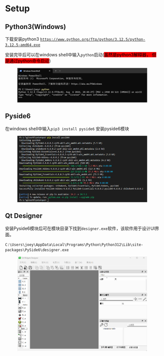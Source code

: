 # Setup

## Python3(Windows)

下载安装python3 [`https://www.python.org/ftp/python/3.12.5/python-3.12.5-amd64.exe`](https://www.python.org/ftp/python/3.12.5/python-3.12.5-amd64.exe)

安装完毕后可以在windows shell中输入`python`启动(<mark style="background-color:red;">虽然是python3解释器， 但是通过python命令启动</mark>)

<figure><img src=".gitbook/assets/image (13).png" alt=""><figcaption></figcaption></figure>

## Pyside6

在windows shell中输入`pip3 install pyside6` 安装pyside6模块

<figure><img src=".gitbook/assets/image (1) (1) (1).png" alt=""><figcaption></figcaption></figure>

## Qt Designer

安装Pyside6模块后可在模块目录下找到`designer.exe`软件，该软件用于设计UI界面。

`C:\Users\joey\AppData\Local\Programs\Python\Python312\Lib\site-packages\PySide6\designer.exe`

<figure><img src=".gitbook/assets/image (2) (1).png" alt=""><figcaption></figcaption></figure>





